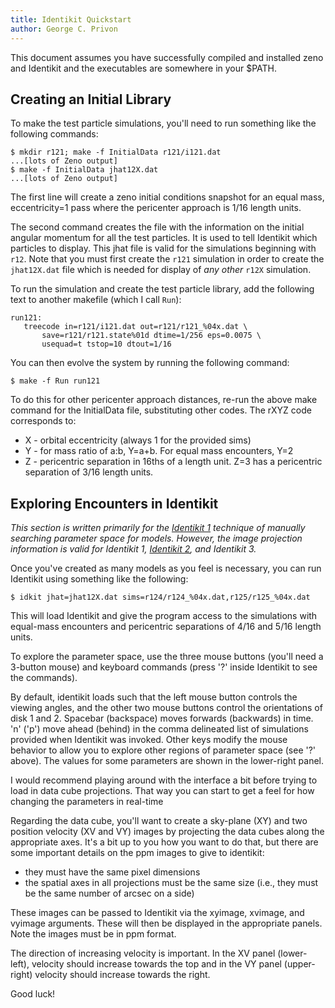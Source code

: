```yaml
---
title: Identikit Quickstart
author: George C. Privon
---
```


This document assumes you have successfully compiled and installed zeno and Identikit and the executables are somewhere in your $PATH.

## Creating an Initial Library

To make the test particle simulations, you'll need to run something like the following commands:

```
$ mkdir r121; make -f InitialData r121/i121.dat
...[lots of Zeno output]
$ make -f InitialData jhat12X.dat
...[lots of Zeno output]
```

The first line will create a zeno initial conditions snapshot for an equal mass, eccentricity=1 pass where the pericenter approach is 1/16 length units.

The second command creates the file with the information on the initial angular momentum for all the test particles.
It is used to tell Identikit which particles to display.
This jhat file is valid for the simulations beginning with `r12`.
Note that you must first create the `r121` simulation in order to create the `jhat12X.dat` file which is needed for display of *any other* `r12X` simulation.

To run the simulation and create the test particle library, add the following text to another makefile (which I call `Run`):

```
run121:
   treecode in=r121/i121.dat out=r121/r121_%04x.dat \
       save=r121/r121.state%01d dtime=1/256 eps=0.0075 \
       usequad=t tstop=10 dtout=1/16
```

You can then evolve the system by running the following command:

```
$ make -f Run run121
```

To do this for other pericenter approach distances, re-run the above make command for the InitialData file, substituting other codes.
The rXYZ code corresponds to:

* X - orbital eccentricity (always 1 for the provided sims)
* Y - for mass ratio of a:b, Y=a+b. For equal mass encounters, Y=2
* Z - pericentric separation in 16ths of a length unit. Z=3 has a pericentric separation of 3/16 length units.

## Exploring Encounters in Identikit

*This section is written primarily for the [Identikit 1](http://adsabs.harvard.edu/abs/2009AJ....137.3071B) technique of manually searching parameter space for models.
However, the image projection information is valid for Identikit 1, [Identikit 2](http://adsabs.harvard.edu/abs/2011MNRAS.413.2860B), and Identikit 3.*

Once you've created as many models as you feel is necessary, you can run Identikit using something like the following:

```
$ idkit jhat=jhat12X.dat sims=r124/r124_%04x.dat,r125/r125_%04x.dat
```

This will load Identikit and give the program access to the simulations with equal-mass encounters and pericentric separations of 4/16 and 5/16 length units.

To explore the parameter space, use the three mouse buttons (you'll need a 3-button mouse) and keyboard commands (press '?' inside Identikit to see the commands).

By default, identikit loads such that the left mouse button controls the viewing angles, and the other two mouse buttons control the orientations of disk 1 and 2.
Spacebar (backspace) moves forwards (backwards) in time.
'n' ('p') move ahead (behind) in the comma delineated list of simulations provided when Identikit was invoked.
Other keys modify the mouse behavior to allow you to explore other regions of parameter space (see '?' above).
The values for some parameters are shown in the lower-right panel.

I would recommend playing around with the interface a bit before trying to load in data cube projections.
That way you can start to get a feel for how changing the parameters in real-time

Regarding the data cube, you'll want to create a sky-plane (XY) and two position velocity (XV and VY) images by projecting the data cubes along the appropriate axes.
It's a bit up to you how you want to do that, but there are some important details on the ppm images to give to identikit:
- they must have the same pixel dimensions
- the spatial axes in all projections must be the same size (i.e., they must be the same number of arcsec on a side)

These images can be passed to Identikit via the xyimage, xvimage, and vyimage arguments.
These will then be displayed in the appropriate panels.
Note the images must be in ppm format.

The direction of increasing velocity is important.
In the XV panel (lower-left), velocity should increase towards the top and in the VY panel (upper-right) velocity should increase towards the right.

Good luck!
